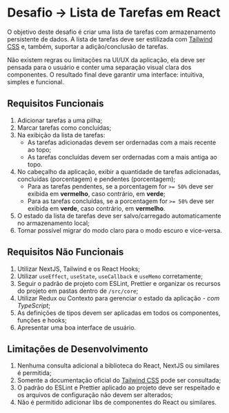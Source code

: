 # Desafio -> Lista de Tarefas em React

O objetivo deste desafio é criar uma lista de tarefas com armazenamento persistente de dados. A lista de tarefas deve ser estilizada com [Tailwind CSS](https://tailwindcss.com/) e, também, suportar a adição/conclusão de tarefas.

Não existem regras ou limitações na UI/UX da aplicação, ela deve ser pensada para o usuário e conter uma separação visual clara dos componentes. O resultado final deve garantir uma interface: intuitiva, simples e funcional.

## Requisitos Funcionais

1. Adicionar tarefas a uma pilha;
2. Marcar tarefas como concluídas;
3. Na exibição da lista de tarefas:
   * As tarefas adicionadas devem ser ordernadas com a mais recente ao topo;
   * As tarefas concluídas devem ser ordernadas com a mais antiga ao topo.
4. No cabeçalho da aplicação, exibir a quantidade de tarefas adicionadas, concluídas (porcentagem) e pendentes (porcentagem);
   * Para as tarefas pendentes, se a porcentagem for `>= 50%` deve ser exibida em **vermelho**, caso contrário, em **verde**;
   * Para as tarefas concluídas, se a porcentagem for `>= 50%` deve ser exibida em **verde**, caso contrário, em **vermelho**.
5. O estado da lista de tarefas deve ser salvo/carregado automaticamente no armazenamento local;
6. Tornar possível migrar do modo claro para o modo escuro e vice-versa.

## Requisitos Não Funcionais

1. Utilizar NextJS, Tailwind e os React Hooks;
2. Utilizar `useEffect`, `useState`, `useCallback` e `useMemo` corretamente;
3. Seguir o padrão de projeto com ESLint, Prettier e organizar os recursos do projeto em pastas dentro de `/src/core`;
4. Utilizar Redux ou Contexto para gerenciar o estado da aplicação *- com TypeScript*;
5. As definições de tipos devem ser aplicadas em todos os componentes, funções e hooks;
6. Apresentar uma boa interface de usuário.

## Limitações de Desenvolvimento

1. Nenhuma consulta adicional a biblioteca do React, NextJS ou similares é permitida;
2. Somente a documentação oficial do [Tailwind CSS](https://tailwindcss.com/) pode ser consultada;
3. O padrão do ESLint e Prettier aplicado ao projeto deve ser respeitado e os arquivos de configuração não devem ser alterados;
4. Não é permitido adicionar libs de componentes do React ou similares.
